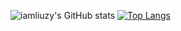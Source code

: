 ![iamliuzy's GitHub stats](https://github-readme-stats.vercel.app/api?username=iamliuzy&show_icons=true)
[![Top Langs](https://github-readme-stats.vercel.app/api/top-langs/?username=iamliuzy&layout=compact)](https://github.com/anuraghazra/github-readme-stats)
